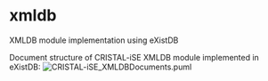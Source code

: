 # xmldb
XMLDB module implementation using eXistDB

Document structure of CRISTAL-iSE XMLDB module implemented in eXistDB:
![CRISTAL-iSE_XMLDBDocuments.puml](http://uml.mvnsearch.org/gist/bc7e06fbc53b80cdd848d2a0fd3c3088)
